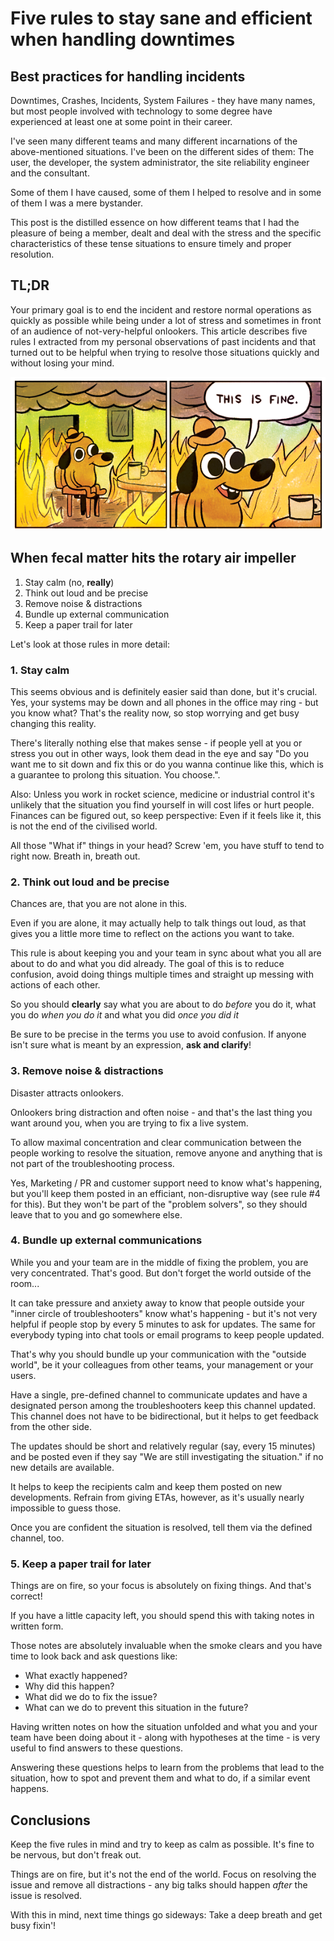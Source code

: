 <!-- Five rules to stay sane and efficient when handling downtimes -->
# Five rules to stay sane and efficient when handling downtimes
## Best practices for handling incidents

Downtimes, Crashes, Incidents, System Failures - they have many names, but most people involved with technology to some degree have experienced at least one at some point in their career.

I've seen many different teams and many different incarnations of the above-mentioned situations. I've been on the different sides of them: The user, the developer, the system administrator, the site reliability engineer and the consultant.

Some of them I have caused, some of them I helped to resolve and in some of them I was a mere bystander.

This post is the distilled essence on how different teams that I had the pleasure of being a member, dealt and deal with the stress and the specific characteristics of these tense situations to ensure timely and proper resolution.

## TL;DR

Your primary goal is to end the incident and restore normal operations as quickly as possible while being under a lot of stress and sometimes in front of an audience of not-very-helpful onlookers. This article describes five rules I extracted from my personal observations of past incidents and that turned out to be helpful when trying to resolve those situations quickly and without losing your mind.

![](/images/post-images/this-is-fine.png)

## When fecal matter hits the rotary air impeller

1. Stay calm (no, **really**)
2. Think out loud and be precise
3. Remove noise & distractions
4. Bundle up external communication
5. Keep a paper trail for later

Let's look at those rules in more detail:

### 1. Stay calm

This seems obvious and is definitely easier said than done, but it's crucial.
Yes, your systems may be down and all phones in the office may ring - but you know what? That's the reality now, so stop worrying and get busy changing this reality.

There's literally nothing else that makes sense - if people yell at you or stress you out in other ways, look them dead in the eye and say "Do you want me to sit down and fix this or do you wanna continue like this, which is a guarantee to prolong this situation. You choose.".

Also: Unless you work in rocket science, medicine or industrial control it's unlikely that the situation you find yourself in will cost lifes or hurt people. Finances can be figured out, so keep perspective: Even if it feels like it, this is not the end of the civilised world.

All those "What if" things in your head? Screw 'em, you have stuff to tend to right now. Breath in, breath out.

### 2. Think out loud and be precise
Chances are, that you are not alone in this.

Even if you are alone, it may actually help to talk things out loud, as that gives you a little more time to reflect on the actions you want to take.

This rule is about keeping you and your team in sync about what you all are about to do and what you did already. The goal of this is to reduce confusion, avoid doing things multiple times and straight up messing with actions of each other.

So you should **clearly** say what you are about to do *before* you do it, what you do *when you do it* and what you did *once you did it*

Be sure to be precise in the terms you use to avoid confusion. If anyone isn't sure what is meant by an expression, **ask and clarify**!

### 3. Remove noise & distractions

Disaster attracts onlookers.

Onlookers bring distraction and often noise - and that's the last thing you want around you, when you are trying to fix a live system.

To allow maximal concentration and clear communication between the people working to resolve the situation, remove anyone and anything that is not part of the troubleshooting process.

Yes, Marketing / PR and customer support need to know what's happening, but you'll keep them posted in an efficiant, non-disruptive way (see rule #4 for this). But they won't be part of the "problem solvers", so they should leave that to you and go somewhere else.

### 4. Bundle up external communications

While you and your team are in the middle of fixing the problem, you are very concentrated. That's good. But don't forget the world outside of the room...

It can take pressure and anxiety away to know that people outside your "inner circle of troubleshooters" know what's happening - but it's not very helpful if people stop by every 5 minutes to ask for updates. The same for everybody typing into chat tools or email programs to keep people updated.

That's why you should bundle up your communication with the "outside world", be it your colleagues from other teams, your management or your users.

Have a single, pre-defined channel to communicate updates and have a designated person among the troubleshooters keep this channel updated. This channel does not have to be bidirectional, but it helps to get feedback from the other side.

The updates should be short and relatively regular (say, every 15 minutes) and be posted even if they say "We are still investigating the situation." if no new details are available.

It helps to keep the recipients calm and keep them posted on new developments.
Refrain from giving ETAs, however, as it's usually nearly impossible to guess those.

Once you are confident the situation is resolved, tell them via the defined channel, too.

### 5. Keep a paper trail for later

Things are on fire, so your focus is absolutely on fixing things. And that's correct!

If you have a little capacity left, you should spend this with taking notes in written form.

Those notes are absolutely invaluable when the smoke clears and you have time to look back and ask questions like:

* What exactly happened?
* Why did this happen?
* What did we do to fix the issue?
* What can we do to prevent this situation in the future?

Having written notes on how the situation unfolded and what you and your team have been doing about it - along with hypotheses at the time - is very useful to find answers to these questions.

Answering these questions helps to learn from the problems that lead to the situation, how to spot and prevent them and what to do, if a similar event happens.

## Conclusions

Keep the five rules in mind and try to keep as calm as possible.
It's fine to be nervous, but don't freak out.

Things are on fire, but it's not the end of the world.
Focus on resolving the issue and remove all distractions - any big talks should happen *after* the issue is resolved.

With this in mind, next time things go sideways: Take a deep breath and get busy fixin'!
